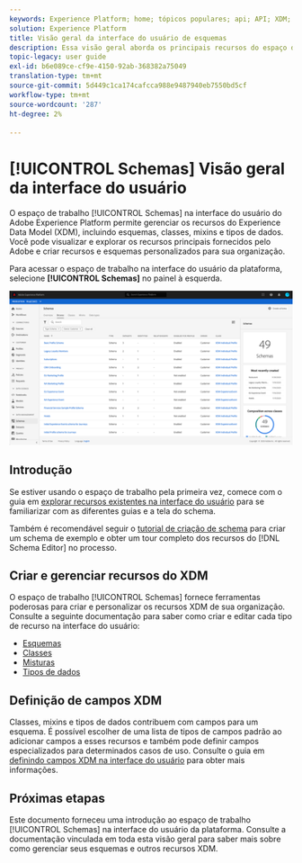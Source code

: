 ```yaml
---
keywords: Experience Platform; home; tópicos populares; api; API; XDM; sistema XDM; modelo de dados de experiência; modelo de dados; ui; espaço de trabalho;
solution: Experience Platform
title: Visão geral da interface do usuário de esquemas
description: Essa visão geral aborda os principais recursos do espaço de trabalho Esquemas no Experience Platform.
topic-legacy: user guide
exl-id: b6e089ce-cf9e-4150-92ab-368382a75049
translation-type: tm+mt
source-git-commit: 5d449c1ca174cafcca988e9487940eb7550bd5cf
workflow-type: tm+mt
source-wordcount: '287'
ht-degree: 2%

---
```


# [!UICONTROL Schemas] Visão geral da interface do usuário

O espaço de trabalho [!UICONTROL Schemas] na interface do usuário do Adobe Experience Platform permite gerenciar os recursos do Experience Data Model (XDM), incluindo esquemas, classes, mixins e tipos de dados. Você pode visualizar e explorar os recursos principais fornecidos pelo Adobe e criar recursos e esquemas personalizados para sua organização.

Para acessar o espaço de trabalho na interface do usuário da plataforma, selecione **[!UICONTROL Schemas]** no painel à esquerda.

![](../images/ui/overview/schemas-tab.png)

## Introdução

Se estiver usando o espaço de trabalho pela primeira vez, comece com o guia em [explorar recursos existentes na interface do usuário](./explore.md) para se familiarizar com as diferentes guias e a tela do schema.

Também é recomendável seguir o [tutorial de criação de schema](../tutorials/create-schema-ui.md) para criar um schema de exemplo e obter um tour completo dos recursos do [!DNL Schema Editor] no processo.

## Criar e gerenciar recursos do XDM

O espaço de trabalho [!UICONTROL Schemas] fornece ferramentas poderosas para criar e personalizar os recursos XDM de sua organização. Consulte a seguinte documentação para saber como criar e editar cada tipo de recurso na interface do usuário:

* [Esquemas](./resources/schemas.md)
* [Classes](./resources/classes.md)
* [Misturas](./resources/mixins.md)
* [Tipos de dados](./resources/data-types.md)

## Definição de campos XDM

Classes, mixins e tipos de dados contribuem com campos para um esquema. É possível escolher de uma lista de tipos de campos padrão ao adicionar campos a esses recursos e também pode definir campos especializados para determinados casos de uso. Consulte o guia em [definindo campos XDM na interface do usuário](./fields/overview.md) para obter mais informações.

## Próximas etapas

Este documento forneceu uma introdução ao espaço de trabalho [!UICONTROL Schemas] na interface do usuário da plataforma. Consulte a documentação vinculada em toda esta visão geral para saber mais sobre como gerenciar seus esquemas e outros recursos XDM.
